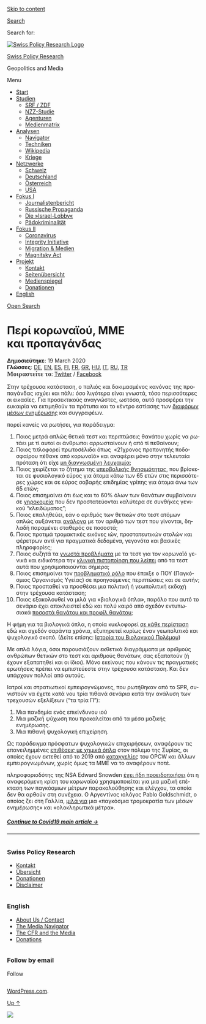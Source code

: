 [Skip to
content](#content)

[](https://swprs.org/)

<div class="cover">

</div>

[Search](#search-container)

<div id="search-container" class="header-search-block bg-graphite hidden">

<span class="screen-reader-text">Search for:</span>

</div>

<div class="header-inner section-inner">

[![Swiss Policy Research
Logo](https://swprs.files.wordpress.com/2020/05/swiss-policy-research-logo-300.png)](https://swprs.org/)

[Swiss Policy Research](https://swprs.org/)

Geopolitics and
    Media

</div>

<div class="navigation section no-padding bg-dark">

Menu

<div class="main-navigation">

  - <span id="menu-item-4374">[Start](https://swprs.org)</span>
  - <span id="menu-item-5941">[Studien](https://swprs.org/srf-propaganda-analyse/)</span>
      - <span id="menu-item-4361">[SRF /
        ZDF](https://swprs.org/srf-propaganda-analyse/)</span>
      - <span id="menu-item-4359">[NZZ-Studie](https://swprs.org/die-nzz-studie/)</span>
      - <span id="menu-item-4373">[Agenturen](https://swprs.org/der-propaganda-multiplikator/)</span>
      - <span id="menu-item-7978">[Medienmatrix](https://swprs.org/die-propaganda-matrix/)</span>
  - <span id="menu-item-9423">[Analysen](https://swprs.org/medien-navigator/)</span>
      - <span id="menu-item-9414">[Navigator](https://swprs.org/medien-navigator/)</span>
      - <span id="menu-item-8524">[Techniken](https://swprs.org/der-propaganda-schluessel/)</span>
      - <span id="menu-item-10908">[Wikipedia](https://swprs.org/propaganda-in-der-wikipedia/)</span>
      - <span id="menu-item-9920">[Kriege](https://swprs.org/logik-imperialer-kriege/)</span>
  - <span id="menu-item-4362">[Netzwerke](https://swprs.org/netzwerk-medien-schweiz/)</span>
      - <span id="menu-item-6283">[Schweiz](https://swprs.org/netzwerk-medien-schweiz/)</span>
      - <span id="menu-item-7215">[Deutschland](https://swprs.org/netzwerk-medien-deutschland/)</span>
      - <span id="menu-item-17401">[Österreich](https://swprs.org/medien-in-oesterreich/)</span>
      - <span id="menu-item-7216">[USA](https://swprs.org/das-american-empire-und-seine-medien/)</span>
  - <span id="menu-item-9228">[Fokus
    I](https://swprs.org/bericht-eines-journalisten/)</span>
      - <span id="menu-item-12119">[Journalistenbericht](https://swprs.org/bericht-eines-journalisten/)</span>
      - <span id="menu-item-12117">[Russische
        Propaganda](https://swprs.org/russische-propaganda/)</span>
      - <span id="menu-item-12118">[Die
        »Israel-Lobby«](https://swprs.org/die-israel-lobby-fakten-und-mythen/)</span>
      - <span id="menu-item-13505">[Pädokriminalität](https://swprs.org/geopolitik-und-paedokriminalitaet/)</span>
  - <span id="menu-item-17258">[Fokus
    II](https://swprs.org/migration-und-medien/)</span>
      - <span id="menu-item-32838">[Coronavirus](https://swprs.org/covid-19-hinweis-ii/)</span>
      - <span id="menu-item-12939">[Integrity
        Initiative](https://swprs.org/die-integrity-initiative/)</span>
      - <span id="menu-item-17290">[Migration &
        Medien](https://swprs.org/migration-und-medien/)</span>
      - <span id="menu-item-17291">[Magnitsky
        Act](https://swprs.org/der-fall-magnitsky/)</span>
  - <span id="menu-item-21964">[Projekt](https://swprs.org/kontakt/)</span>
      - <span id="menu-item-8525">[Kontakt](https://swprs.org/kontakt/)</span>
      - <span id="menu-item-10193">[Seitenübersicht](https://swprs.org/uebersicht/)</span>
      - <span id="menu-item-8637">[Medienspiegel](https://swprs.org/medienspiegel/)</span>
      - <span id="menu-item-33287">[Donationen](https://swprs.org/donationen/)</span>
  - <span id="menu-item-14415">[English](https://swprs.org/contact/)</span>

</div>

[Open Search](#)

</div>

<div class="wrapper section medium-padding">

<div class="section-inner clear" data-role="main">

<div id="content" class="content clear center">

# Περί κορωναϊού, ΜΜΕ και προπαγάνδας

<div class="post-content clear">

**Δημοσιεύτηκε**: 19 March 2020  
**Γλώσσες**: [DE](https://swprs.org/corona-medien-propaganda/),
[EN](https://swprs.org/corona-media-propaganda/),
[ES](http://piensachile.com/2020/03/corona-medios-de-comunicacion-propaganda/),
[FI](https://swprs.org/koronasta-mediasta-ja-propagandasta/),
[FR](https://swprs.org/sur-le-coronavirus-les-medias-et-la-propagande/),
[GR](https://swprs.org/corona-media-propaganda-greek/),
[HU](https://swprs.org/korona-media-propaganda/),
[IT](https://swprs.org/corona-media-propaganda-it/),
[RU](https://swprs.org/%d0%be-%d0%ba%d0%be%d1%80%d0%be%d0%bd%d0%b0%d0%b2%d0%b8%d1%80%d1%83%d1%81%d0%b5-%d1%81%d0%bc%d0%b8-%d0%b8-%d0%bf%d1%80%d0%be%d0%bf%d0%b0%d0%b3%d0%b0%d0%bd%d0%b4%d0%b5/),
[TR](https://swprs.org/korona-medya-ve-propaganda-uezerine/)  
**<span class="StrongEmphasis"><span lang="EL" style="font-size:13pt;font-family:&#39;Source Sans Pro;sans-serif&#39;, serif;color:#444444;">Μοιραστείτε
το</span></span>**:
[Twitter](https://twitter.com/intent/tweet?url=https://swprs.org/corona-media-propaganda-greek/)
/
[Facebook](https://www.facebook.com/share.php?u=https://swprs.org/corona-media-propaganda-greek/)

<span lang="EL">Στην τρέχουσα κατάσταση, ο παλιός και δοκιμασμένος
κανόνας της προπαγάνδας ισχύει και πάλι: όσο λιγότερα είναι
γνωστά, τόσο περισσότερες οι εικασίες. Για προσεκτικούς
αναγνώστες, ωστόσο, αυτό προσφέρει την ευκαιρία να εκτιμηθούν
τα πρότυπα και το κέντρο εστίασης των </span><span lang="EL">[διαφόρων
μέσων
ενημέρωσης](https://swprs.org/media-navigator/)</span><span lang="EL">
και συγγραφέων.</span>

<span lang="EL">πορεί κανείς να ρωτήσει, για παράδειγμα:</span>

1.  <span lang="EL">Ποιος μετρά απλώς θετικά τεστ και περιπτώσεις
    θανάτου χωρίς να ρωτάει με τί αυτοί οι άνθρωποι αρρωσταίνουν
    ή από τί πεθαίνουν;</span>
2.  <span lang="EL">Ποιος τιτλοφορεί πρωτοσέλιδα όπως  «21χρονος
    προπονητής ποδοσφαίρου πέθανε από κορωναϊό» και αναφέρει
    μόνο στην τελευταία πρόταση ότι είχε </span><span lang="EL">[μη
    διαγνωσμένη
    λευχαιμία](https://sports.yahoo.com/spanish-football-coach-francisco-garcia-163153573.html)</span><span lang="EL">;</span>
3.  <span lang="EL">Ποιος χειρίζεται το ζήτημα της
    </span><span lang="EL">[υπερβολικής
    θνησιμότητας](https://www.euromomo.eu/index.html)</span><span lang="EL">,
    που βρίσκεται σε φυσιολογικό εύρος για άτομα κάτω των 65 ετών στις
    περισσότερες χώρες και σε εύρος σοβαρής επιδημίας γρίπης για άτομα
    άνω των 65 ετών;</span><span id="tw-target-text2"></span>
4.  <span lang="EL">Ποιος επισημαίνει ότι έως και το 60% όλων των
    θανάτων συμβαίνουν σε
    </span><span lang="EL">[γηροκομεία](https://ltccovid.org/2020/04/12/mortality-associated-with-covid-19-outbreaks-in-care-homes-early-international-evidence/)</span>
    <span lang="EL">που δεν προστατεύονται καλύτερα σε συνθήκες γενικού
    “κλειδώματος”;</span>
5.  <span lang="EL">Ποιος επαληθεύει, εάν ο αριθμός των θετικών στο τεστ
    ατόμων  απλώς αυξάνεται</span>
    <span lang="EL">[ανάλογα](https://multipolar-magazin.de/artikel/coronavirus-irrefuhrung-fallzahlen)</span><span lang="EL">
    με τον αριθμό των τεστ που γίνονται, δηλαδή παραμένει σταθερός σε
    ποσοστά;</span>
6.  <span lang="EL">Ποιος προτιμά τρομακτικές εικόνες ιών,
    προστατευτικών στολών και φέρετρων αντί για πραγματικά
    δεδομένα, γεγονότα και βασικές
    πληροφορίες;</span><span id="tw-target-text3"></span>
7.  <span lang="EL">Ποιος συζητά τα </span><span lang="EL">[γνωστά
    προβλήματα](https://www.ncbi.nlm.nih.gov/pmc/articles/PMC2095096/)</span><span lang="EL">
    με τα τεστ για τον κορωναϊό</span> <span lang="EL">γενικά</span>
    <span lang="EL">και ειδικότερα την </span><span lang="EL">[κλινική
    πιστοποίηση που
    λείπει](https://www.creative-diagnostics.com/sars-cov-2-coronavirus-multiplex-rt-qpcr-kit-277854-457.htm)</span>
    <span lang="EL">από τα τεστ αυτά που χρησιμοποιούνται σήμερα;</span>
8.  <span lang="EL">Ποιος επισημαίνει τον</span>
    <span lang="EL">[προβληματικό
    ρόλο](https://www.forbes.com/2010/02/05/world-health-organization-swine-flu-pandemic-opinions-contributors-michael-fumento.html#208eef4048e8)</span>
    <span lang="EL">που έπαιξε ο ΠΟΥ </span><span lang="EL">(Παγκόσμιος
    Οργανισμός Υγείας) σε προηγούμενες περιπτώσεις και σε αυτήν;</span>
9.  <span lang="EL">Ποιος προσπαθεί να προσθέσει μια πολιτική ή
    γεωπολιτική εκδοχή στην τρέχουσα κατάσταση;</span>
10. <span lang="EL">Ποιος εξακολουθεί να μιλά για «βιολογικά όπλα»,
    παρόλο που αυτό το σενάριο έχει αποκλειστεί εδώ και πολύ καιρό
    από σχεδόν εντυπωσιακά </span><span lang="EL">[ποσοστά θανάτου και
    προφίλ
    θανάτου](https://www.statnews.com/2020/03/17/a-fiasco-in-the-making-as-the-coronavirus-pandemic-takes-hold-we-are-making-decisions-without-reliable-data/)</span><span lang="EL">;</span>

<span lang="EL">Η φήμη για τα βιολογικά όπλα, η οποία κυκλοφορεί
</span><span lang="EL">[σε κάθε
περίσταση](https://www.wilsoncenter.org/blog-post/operation-denver-kgb-and-stasi-disinformation-regarding-aids)</span>
<span lang="EL">εδώ και σχεδόν σαράντα χρόνια, εξυπηρετεί κυρίως έναν
γεωπολιτικό και ψυχολογικό σκοπό. (Δείτε επίσης:
</span><span lang="EL">[Ιστορία του Βιολογικού
Πολέμου](https://www.emedicinehealth.com/biological_warfare/article_em.htm)</span><span lang="EL">)</span>

<span lang="EL">Με απλά λόγια, όσοι παρουσιάζουν εκθετικά διαγράμματα με
αριθμούς ανθρώπων θετικών στο τεστ και αριθμούς θανάτων, σας εξαπατούν
(ή έχουν εξαπατηθεί και οι ίδιοι). Μόνο εκείνους που κάνουν τις
πραγματικές ερωτήσεις πρέπει να εμπιστεύεστε στην τρέχουσα
κατάσταση. Και δεν υπάρχουν πολλοί από αυτούς.</span>

<span lang="EL">Ιατροί και στρατιωτικοί εμπειρογνώμονες, που ρωτήθηκαν
από το SPR, συνιστούν να έχετε κατά νου τρία πιθανά σενάρια κατά την
ανάλυση των τρεχουσών εξελίξεων (“τα τρία Π”):</span>

1.  <span id="tw-target-text7"></span><span lang="EL">Μια πανδημία ενός
    επικίνδυνου ιού</span>
2.  <span lang="EL">Μια μαζική ψύχωση που προκαλείται από τα μέσα
    μαζικής ενημέρωσης.</span>
3.  <span lang="EL">Μια πιθανή ψυχολογική επιχείρηση. </span>

<span lang="EL">Ως παράδειγμα πρόσφατων ψυχολογικών επιχειρήσεων,
αναφέρουν τις επανειλημμένες </span><span lang="EL">[επιθέσεις με
χημικά
όπλα](https://www.globalresearch.ca/the-bbc-saving-syrias-children-documentary-staged-events-fake-video-footage/5470158)</span><span lang="EL">
στον πόλεμο της Συρίας, οι οποίες έχουν εκτεθεί από το 2019 από
</span><span lang="EL">[καταγγελίες](https://thegrayzone.com/2020/01/22/ian-henderson-opcw-whistleblower-un-no-chemical-attack-douma-syria/)</span><span lang="EL">
του OPCW και άλλων εμπειρογνωμόνων, χωρίς όμως τα ΜΜΕ να το αναφέρουν
ποτέ.</span>

<span lang="EL"> πληροφοριοδότης της NSA Edward Snowden
</span><span lang="EL">[έχει ήδη
προειδοποιήσει](https://www.youtube.com/watch?v=9we6t2nObbw)</span><span lang="EL">
ότι η αναφερόμενη κρίση του κορωναϊού χρησιμοποιείται για μια μαζική
επέκταση των παγκόσμιων μέτρων παρακολούθησης και ελέγχου, τα οποία
δεν θα αρθούν στη συνέχεια. Ο Αργεντίνος ιολόγος Pablo Goldschmidt, ο
οποίος ζει στη Γαλλία, </span><span lang="EL">[μιλά
για](https://www.infobae.com/coronavirus/2020/03/28/para-un-prestigioso-cientifico-argentino-el-coronavirus-no-merece-que-el-planeta-este-en-un-estado-de-parate-total/)</span><span lang="EL">
μια «παγκόσμια τρομοκρατία των μέσων ενημέρωσης» και «ολοκληρωτικά
μέτρα».</span>

##### [Continue to Covid19 main article →](https://swprs.org/facts-about-covid19-greek/)

-----

</div>

</div>

</div>

</div>

<div id="footer" class="footer bg-graphite">

<div class="section-inner row clear" data-role="complementary">

<div class="column column-1 one-third medium-padding">

<div class="widgets">

<div id="nav_menu-3" class="widget widget_nav_menu">

<div class="widget-content clear">

### Swiss Policy Research

<div class="menu-allgemein-container">

  - <span id="menu-item-251">[Kontakt](https://swprs.org/kontakt/)</span>
  - <span id="menu-item-33090">[Übersicht](https://swprs.org/uebersicht/)</span>
  - <span id="menu-item-33286">[Donationen](https://swprs.org/donationen/)</span>
  - <span id="menu-item-15372">[Disclaimer](https://swprs.org/disclaimer/)</span>

</div>

</div>

</div>

</div>

</div>

<div class="column column-2 one-third medium-padding">

<div class="widgets">

<div id="nav_menu-4" class="widget widget_nav_menu">

<div class="widget-content clear">

### English

<div class="menu-english-container">

  - <span id="menu-item-20017">[About Us /
    Contact](https://swprs.org/contact/)</span>
  - <span id="menu-item-20015">[The Media
    Navigator](https://swprs.org/media-navigator/)</span>
  - <span id="menu-item-20016">[The CFR and the
    Media](https://swprs.org/the-american-empire-and-its-media/)</span>
  - <span id="menu-item-33285">[Donations](https://swprs.org/donations/)</span>

</div>

</div>

</div>

</div>

</div>

<div class="column column-3 one-third medium-padding">

<div class="widgets">

<div id="blog_subscription-4" class="widget widget_blog_subscription jetpack_subscription_widget">

<div class="widget-content clear">

### Follow by email

Follow

</div>

</div>

</div>

</div>

</div>

</div>

<div class="credits section bg-dark small-padding">

<div class="credits-inner section-inner clear">

[WordPress.com](https://wordpress.com/?ref=footer_custom_com).

[Up ↑](# "To the top")

</div>

</div>

<div style="display:none">

</div>

![](https://pixel.wp.com/b.gif?v=noscript)
